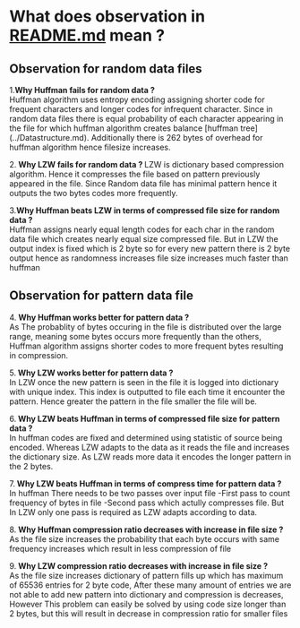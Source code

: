 # What does observation in [README.md](../README.md) mean ?  
## Observation for random data files  
1.<strong>Why Huffman fails for random data ?</strong>  
Huffman algorithm uses entropy encoding assigning shorter code for frequent 
characters and longer codes for infrequent character. 
Since in random data files there is equal probability of each character
appearing in the file for which huffman algorithm creates balance [huffman 
tree] (../Datastructure.md). Additionally there is 262 bytes of overhead for 
huffman algorithm hence filesize increases.

2.<strong> Why LZW fails for random data ? </strong> 
LZW is dictionary based compression algorithm. Hence it compresses the file
based on pattern previously appeared in the file. Since Random data file has
minimal pattern hence it outputs the two bytes codes more frequently.

3.<strong>Why Huffman beats LZW in terms of compressed file size for random data ?</strong>  
Huffman assigns nearly equal length codes for each char in the random data 
file which creates nearly equal size compressed file. But in LZW the output
index is fixed which is 2 byte so for every new pattern there is 2 byte output
hence as randomness increases file size increases much faster than huffman

## Observation for pattern data file
4.<strong> Why Huffman works better for pattern data ?</strong>    
As The probablity of bytes occuring in the file is distributed
over the large range, meaning some bytes occurs more frequently than the 
others, Huffman algorithm assigns shorter codes to more frequent bytes 
resulting in compression.

 
5.<strong> Why LZW works better for pattern data ?</strong>      
In LZW once the new pattern is seen in the file it is logged into dictionary
with unique index. This index is outputted to file each time it encounter the
pattern. Hence greater the pattern in the file smaller the file will be.


6.<strong> Why LZW beats Huffman in terms of compressed file size for pattern data ?  </strong>  
In huffman codes are fixed and determined using statistic of source 
being encoded. Whereas LZW adapts to the data as it reads the file and
increases the dictionary size. As LZW reads more data it encodes the longer 
pattern in the 2 bytes.

7.<strong> Why LZW beats Huffman in terms of compress time for pattern data ?  </strong>  
In huffman There needs to be two passes over input file
    -First pass to count frequency of bytes in file
    -Second pass which actully compresses file.
But In LZW only one pass is required as LZW adapts according to data.

8.<strong> Why Huffman compression ratio decreases with increase in file size ? </strong>   
As the file size increases the probability that each byte occurs with same 
frequency increases which result in less compression of file

9.<strong> Why LZW compression ratio decreases with increase in file size ?</strong>    
As the file size increases dictionary of pattern fills up which has maximum of
65536 entries for 2 byte code, After these many amount of entries 
we are not able to add new pattern into dictionary and compression is 
decreases, However This problem can easily be solved by using code size longer
than 2 bytes, but this will result in decrease in compression ratio for smaller
files





